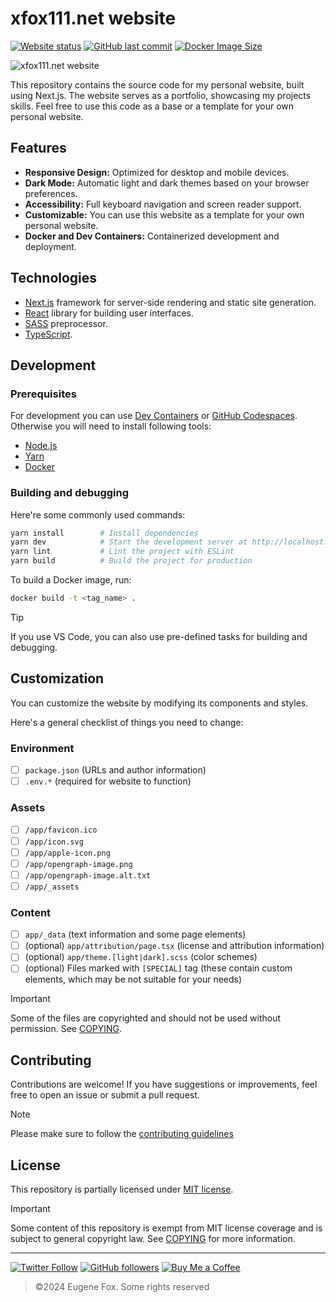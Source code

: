 # xfox111.net website

[![Website status](https://img.shields.io/website?url=http%3A//xfox111.net/)](https://xfox111.net)
[![GitHub last commit](https://img.shields.io/github/last-commit/xfox111/my-website?label=Last+update)](https://github.com/XFox111/my-website/commits/main)
[![Docker Image Size](https://img.shields.io/docker/image-size/xfox111/my-website?logo=docker&logoColor=white)](https://hub.docker.com/r/xfox111/my-website/)

<picture>
	<source media="(prefers-color-scheme: dark)" srcset="https://cdn.xfox111.net/personal/website-dark.webp">
	<source media="(prefers-color-scheme: light)" srcset="https://cdn.xfox111.net/personal/website-light.webp">
	<img alt="xfox111.net website">
</picture>

This repository contains the source code for my personal website, built using Next.js. The website serves as a portfolio, showcasing my projects skills. Feel free to use this code as a base or a template for your own personal website.

## Features

- **Responsive Design:** Optimized for desktop and mobile devices.
- **Dark Mode:** Automatic light and dark themes based on your browser preferences.
- **Accessibility:** Full keyboard navigation and screen reader support.
- **Customizable:** You can use this website as a template for your own personal website.
- **Docker and Dev Containers:** Containerized development and deployment.

## Technologies

- [Next.js](https://nextjs.org/) framework for server-side rendering and static site generation.
- [React](https://reactjs.org/) library for building user interfaces.
- [SASS](https://sass-lang.com/) preprocessor.
- [TypeScript](https://www.typescriptlang.org/).

## Development

### Prerequisites

For development you can use [Dev Containers](https://devcontainers.io/) or [GitHub Codespaces](https://github.com/features/codespaces). Otherwise you will need to install following tools:
- [Node.js](https://nodejs.org/en/)
- [Yarn](https://yarnpkg.com/)
- [Docker](https://www.docker.com/)


### Building and debugging

Here're some commonly used commands:
```bash
yarn install		# Install dependencies
yarn dev			# Start the development server at http://localhost:3000
yarn lint			# Lint the project with ESLint
yarn build			# Build the project for production
```

To build a Docker image, run:

```bash
docker build -t <tag_name> .
```

> [!TIP]
> If you use VS Code, you can also use pre-defined tasks for building and debugging.

## Customization
You can customize the website by modifying its components and styles.

Here's a general checklist of things you need to change:

### Environment
- [ ] `package.json` (URLs and author information)
- [ ] `.env.*` (required for website to function)

### Assets
- [ ] `/app/favicon.ico`
- [ ] `/app/icon.svg`
- [ ] `/app/apple-icon.png`
- [ ] `/app/opengraph-image.png`
- [ ] `/app/opengraph-image.alt.txt`
- [ ] `/app/_assets`

### Content
- [ ] `app/_data` (text information and some page elements)
- [ ] (optional) `app/attribution/page.tsx` (license and attribution information)
- [ ] (optional) `app/theme.[light|dark].scss` (color schemes)
- [ ] (optional) Files marked with `[SPECIAL]` tag (these contain custom elements, which may be not suitable for your needs)

> [!IMPORTANT]
> Some of the files are copyrighted and should not be used without permission. See [COPYING](/COPYING).

## Contributing
Contributions are welcome! If you have suggestions or improvements, feel free to open an issue or submit a pull request.

> [!NOTE]
> Please make sure to follow the [contributing guidelines](/CONTRIBUTING.md)

## License

This repository is partially licensed under [MIT license](/LICENSE).

> [!IMPORTANT]
> Some content of this repository is exempt from MIT license coverage and is subject to general copyright law. See [COPYING](/COPYING) for more information.

---

[![Twitter Follow](https://img.shields.io/twitter/follow/xfox111?style=social)](https://twitter.com/xfox111)
[![GitHub followers](https://img.shields.io/github/followers/xfox111?label=Follow%20@xfox111&style=social)](https://github.com/xfox111)
[![Buy Me a Coffee](https://img.shields.io/badge/Buy%20Me%20a%20Coffee-%40xfox111-orange)](https://buymeacoffee.com/xfox111)

> ©2024 Eugene Fox. Some rights reserved
